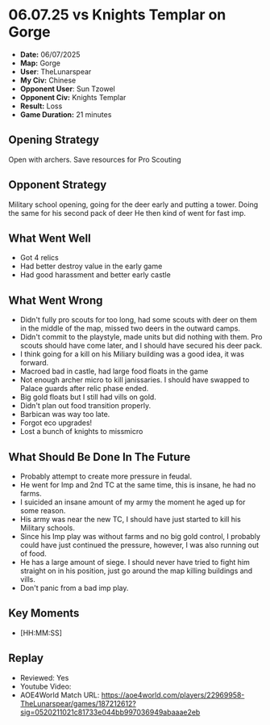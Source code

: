 # 06.07.25 vs Knights Templar on Gorge

- **Date:** 06/07/2025
- **Map:** Gorge
- **User**: TheLunarspear
- **My Civ:** Chinese
- **Opponent User**: Sun Tzowel
- **Opponent Civ:** Knights Templar
- **Result:** Loss
- **Game Duration:** 21 minutes

## Opening Strategy
Open with archers. Save resources for Pro Scouting

## Opponent Strategy
Military school opening, going for the deer early and putting a tower. Doing the same for his second pack of deer
He then kind of went for fast imp.

## What Went Well
- Got 4 relics
- Had better destroy value in the early game
- Had good harassment and better early castle

## What Went Wrong
- Didn't fully pro scouts for too long, had some scouts with deer on them in the middle of the map, missed two deers in the outward camps.
- Didn't commit to the playstyle, made units but did nothing with them. Pro scouts should have come later, and I should have secured his deer pack.
- I think going for a kill on his Miliary building was a good idea, it was forward.
- Macroed bad in castle, had large food floats in the game
- Not enough archer micro to kill janissaries. I should have swapped to Palace guards after relic phase ended.
- Big gold floats but I still had vills on gold.
- Didn't plan out food transition properly.
- Barbican was way too late.
- Forgot eco upgrades!
- Lost a bunch of knights to missmicro

## What Should Be Done In The Future
- Probably attempt to create more pressure in feudal.
- He went for Imp and 2nd TC at the same time, this is insane, he had no farms.
- I suicided an insane amount of my army the moment he aged up for some reason.
- His army was near the new TC, I should have just started to kill his Military schools.
- Since his Imp play was without farms and no big gold control, I probably could have just continued the pressure, however, I was also running out of food.
- He has a large amount of siege. I should never have tried to fight him straight on in his position, just go around the map killing buildings and vills.
- Don't panic from a bad imp play.

## Key Moments
- [HH:MM:SS] 

## Replay
- Reviewed: Yes
- Youtube Video:
- AOE4World Match URL: https://aoe4world.com/players/22969958-TheLunarspear/games/187212612?sig=0520211021c81733e044bb997036949abaaae2eb